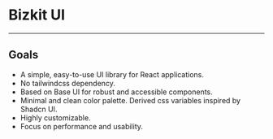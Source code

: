 # Bizkit UI

---

## Goals

- A simple, easy-to-use UI library for React applications.
- No tailwindcss dependency.
- Based on Base UI for robust and accessible components.
- Minimal and clean color palette. Derived css variables inspired by Shadcn UI.
- Highly customizable.
- Focus on performance and usability.

